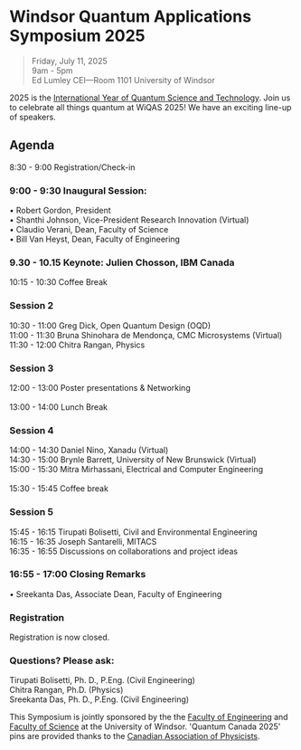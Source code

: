 # Windsor Quantum Applications Symposium 2025
> Friday, July 11, 2025 <br/>
> 9am - 5pm <br/>
> Ed Lumley CEI—Room 1101 University of Windsor <br/>

2025 is the [International Year of Quantum Science and Technology](https://quantum2025.org/).  Join us to celebrate all things quantum at WiQAS 2025!  We have an exciting line-up of speakers.

## Agenda
8:30 -	   9:00	Registration/Check-in <br/>
### 9:00 -	   9:30	Inaugural Session:<br/>
•	Robert Gordon, President<br/>
•	Shanthi Johnson, Vice-President Research Innovation (Virtual) <br/>
•	Claudio Verani, Dean, Faculty of Science<br/>
•	Bill Van Heyst, Dean, Faculty of Engineering<br/>
### 9.30 -	 10.15	Keynote: Julien Chosson, IBM Canada<br/>
10:15 -	 10:30	Coffee Break<br/>
### Session 2<br/>
10:30 -	 11:00	Greg Dick, Open Quantum Design (OQD)<br/>
11:00 -	 11:30	Bruna Shinohara de Mendonça, CMC Microsystems (Virtual) <br/>
11:30 -	 12:00	Chitra Rangan, Physics <br/>
### Session 3<br/>
12:00 -	13:00	Poster presentations & Networking<br/><br/>
13:00 -	14:00	Lunch Break<br/>
### Session 4<br/>
14:00 -	 14:30	Daniel Nino, Xanadu (Virtual)<br/>
14:30 -	 15:00	Brynle Barrett, University of New Brunswick (Virtual)<br/>
15:00 -	 15:30	Mitra Mirhassani, Electrical and Computer Engineering<br/><br/>
15:30 -	 15:45	Coffee break<br/>
### Session 5<br/>
15:45 -	 16:15	Tirupati Bolisetti, Civil and Environmental Engineering <br/>
16:15 -	 16:35	Joseph Santarelli, MITACS <br/>
16:35	-  16:55	Discussions on collaborations and project ideas <br/>
### 16:55	-  17:00	Closing Remarks<br/>
•	Sreekanta Das, Associate Dean, Faculty of Engineering <br/>

### Registration
Registration is now closed.  

### Questions?  Please ask:
Tirupati Bolisetti, Ph. D., P.Eng. (Civil Engineering) <br/>
Chitra Rangan, Ph.D. (Physics) <br/>
Sreekanta Das, Ph. D., P.Eng. (Civil Engineering) <br/>

This Symposium is jointly sponsored by the the [Faculty of Engineering](https://www.uwindsor.ca/engineering/) and [Faculty of Science](https://www.uwindsor.ca/science/) at the University of Windsor.  'Quantum Canada 2025' pins are provided thanks to the [Canadian Association of Physicists](https://iyqcda.cap.ca/).
